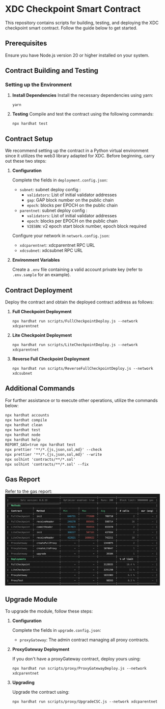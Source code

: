 # XDC Checkpoint Smart Contract

This repository contains scripts for building, testing, and deploying the XDC checkpoint smart contract. Follow the guide below to get started.

## Prerequisites

Ensure you have Node.js version 20 or higher installed on your system.

## Contract Building and Testing

### Setting up the Environment

1. **Install Dependencies**
   Install the necessary dependencies using yarn:

   ```shell
   yarn
   ```

2. **Testing**
   Compile and test the contract using the following commands:

   ```shell
   npx hardhat test
   ```

## Contract Setup

We recommend setting up the contract in a Python virtual environment since it utilizes the web3 library adapted for XDC. Before beginning, carry out these two steps:

1. **Configuration**

   Complete the fields in `deployment.config.json`:

   - `subnet`: subnet deploy config :
      - `validators`: List of initial validator addresses
      - `gap`: GAP block number on the public chain
      - `epoch`: blocks per EPOCH on the public chain
   - `parentnet`: subnet deploy config :
      - `validators`: List of initial validator addresses   
      - `epoch`: blocks per EPOCH on the public chain
      - `V2ESBN`: v2 epoch start block number, epoch block required

   Configure your network in `network.config.json`:

   - `xdcparentnet`: xdcparentnet RPC URL
   - `xdcsubnet`: xdcsubnet RPC URL

2. **Environment Variables**

   Create a `.env` file containing a valid account private key (refer to `.env.sample` for an example).

## Contract Deployment

Deploy the contract and obtain the deployed contract address as follows:

1. **Full Checkpoint Deployment**

   ```shell
   npx hardhat run scripts/FullCheckpointDeploy.js --network xdcparentnet
   ```

2. **Lite Checkpoint Deployment**

   ```shell
   npx hardhat run scripts/LiteCheckpointDeploy.js --network xdcparentnet
   ```

2. **Reverse Full Checkpoint Deployment**

   ```shell
   npx hardhat run scripts/ReverseFullCheckpointDeploy.js --network xdcsubnet
   ```

## Additional Commands

For further assistance or to execute other operations, utilize the commands below:

```shell
npx hardhat accounts
npx hardhat compile
npx hardhat clean
npx hardhat test
npx hardhat node
npx hardhat help
REPORT_GAS=true npx hardhat test
npx prettier '**/*.{js,json,sol,md}' --check
npx prettier '**/*.{js,json,sol,md}' --write
npx solhint 'contracts/**/*.sol'
npx solhint 'contracts/**/*.sol' --fix
```

## Gas Report

Refer to the gas report:
![Gas Report](image-1.png)

## Upgrade Module

To upgrade the module, follow these steps:

1. **Configuration**

   Complete the fields in `upgrade.config.json`:

   - `proxyGateway`: The admin contract managing all proxy contracts.

2. **ProxyGateway Deployment**

   If you don't have a proxyGateway contract, deploy yours using:

   ```shell
   npx hardhat run scripts/proxy/ProxyGatewayDeploy.js --network xdcparentnet
   ```

3. **Upgrading**

   Upgrade the contract using:

   ```shell
   npx hardhat run scripts/proxy/UpgradeCSC.js --network xdcparentnet
   ```
